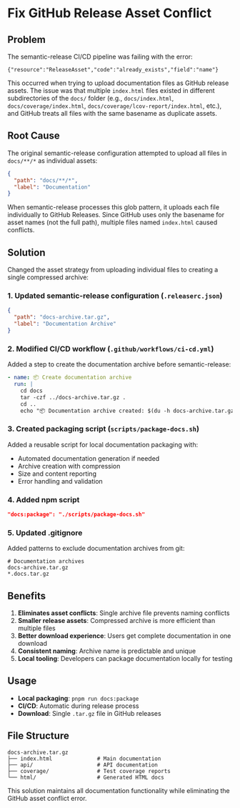 # Fix GitHub Release Asset Conflict

## Problem
The semantic-release CI/CD pipeline was failing with the error:
```
{"resource":"ReleaseAsset","code":"already_exists","field":"name"}
```

This occurred when trying to upload documentation files as GitHub release assets. The issue was that multiple `index.html` files existed in different subdirectories of the `docs/` folder (e.g., `docs/index.html`, `docs/coverage/index.html`, `docs/coverage/lcov-report/index.html`, etc.), and GitHub treats all files with the same basename as duplicate assets.

## Root Cause
The original semantic-release configuration attempted to upload all files in `docs/**/*` as individual assets:

```json
{
  "path": "docs/**/*",
  "label": "Documentation"
}
```

When semantic-release processes this glob pattern, it uploads each file individually to GitHub Releases. Since GitHub uses only the basename for asset names (not the full path), multiple files named `index.html` caused conflicts.

## Solution
Changed the asset strategy from uploading individual files to creating a single compressed archive:

### 1. Updated semantic-release configuration (`.releaserc.json`)
```json
{
  "path": "docs-archive.tar.gz",
  "label": "Documentation Archive"
}
```

### 2. Modified CI/CD workflow (`.github/workflows/ci-cd.yml`)
Added a step to create the documentation archive before semantic-release:

```yaml
- name: 📦 Create documentation archive
  run: |
    cd docs
    tar -czf ../docs-archive.tar.gz .
    cd ..
    echo "📦 Documentation archive created: $(du -h docs-archive.tar.gz)"
```

### 3. Created packaging script (`scripts/package-docs.sh`)
Added a reusable script for local documentation packaging with:
- Automated documentation generation if needed
- Archive creation with compression
- Size and content reporting
- Error handling and validation

### 4. Added npm script
```json
"docs:package": "./scripts/package-docs.sh"
```

### 5. Updated .gitignore
Added patterns to exclude documentation archives from git:
```
# Documentation archives
docs-archive.tar.gz
*.docs.tar.gz
```

## Benefits
1. **Eliminates asset conflicts**: Single archive file prevents naming conflicts
2. **Smaller release assets**: Compressed archive is more efficient than multiple files
3. **Better download experience**: Users get complete documentation in one download
4. **Consistent naming**: Archive name is predictable and unique
5. **Local tooling**: Developers can package documentation locally for testing

## Usage
- **Local packaging**: `pnpm run docs:package`
- **CI/CD**: Automatic during release process
- **Download**: Single `.tar.gz` file in GitHub releases

## File Structure
```
docs-archive.tar.gz
├── index.html              # Main documentation
├── api/                    # API documentation  
├── coverage/               # Test coverage reports
└── html/                   # Generated HTML docs
```

This solution maintains all documentation functionality while eliminating the GitHub asset conflict error.
